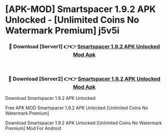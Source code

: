 # [APK-MOD] Smartspacer 1.9.2 APK Unlocked - [Unlimited Coins No Watermark Premium] j5v5i



<div align="center">
<h3>🔴 Download [Server1] 👉👉 <a href="https://momento.my/?title=Smartspacer_1.9.2_APK_Unlocked">Smartspacer 1.9.2 APK Unlocked Mod Apk</a></h3><br>

<h3>🔴 Download [Server2] 👉👉 <a href="https://momento.my/?title=Smartspacer_1.9.2_APK_Unlocked">Smartspacer 1.9.2 APK Unlocked Mod Apk</a></h3>
</div>



Download Smartspacer 1.9.2 APK Unlocked 

Free APK MOD Smartspacer 1.9.2 APK Unlocked [Unlimited Coins No Watermark Premium]

Download Smartspacer 1.9.2 APK Unlocked [Unlimited Coins No Watermark Premium] Mod For Android
